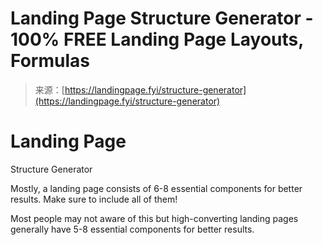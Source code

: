 <!--yml
category: 未分类
date: 2024-05-27 14:40:13
-->

# Landing Page Structure Generator - 100% FREE Landing Page Layouts, Formulas

> 来源：[https://landingpage.fyi/structure-generator](https://landingpage.fyi/structure-generator)

# Landing Page
Structure Generator

Mostly, a landing page consists of 6-8 essential components for better results.
Make sure to include all of them!

Most people may not aware of this but high-converting landing pages generally have 5-8 essential components for better results.